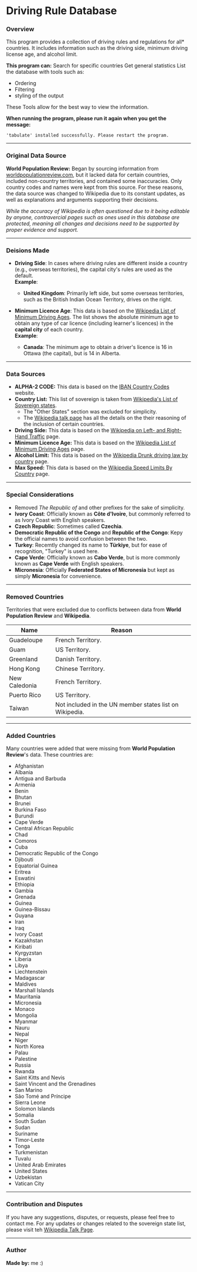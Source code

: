 # Driving Rule Database

### Overview
This program provides a collection of driving rules and regulations for all* countries. It includes information such as the driving side, minimum driving license age, and alcohol limit. 

**This program can:** 
Search for specific countries
Get general statistics
List the database with tools such as: 
- Ordering
- Filtering
- styling of the output

These Tools allow for the best way to view the information.

**When running the program, please run it again when you get the message:**
```
'tabulate' installed successfully. Please restart the program.
```

---

### Original Data Source
**World Population Review:** Began by sourcing information from [worldpopulationreview.com](https://worldpopulationreview.com), but it lacked data for certain countries, included non-country territories, and contained some inaccuracies. Only country codes and names were kept from this source. For these reasons, the data source was changed to Wikipedia due to its constant updates, as well as explanations and arguments supporting their decisions. 

*While the accuracy of Wikipedia is often questioned due to it being editable by anyone, contravercial pages such as ones used in this database are protected, meaning all changes and decisions need to be supported by proper evidence and support.*

---

### Deisions Made

- **Driving Side**: In cases where driving rules are different inside a country (e.g., overseas territories), the capital city's rules are used as the default.  
  **Example**:  
  - **United Kingdom**: Primarily left side, but some overseas territories, such as the British Indian Ocean Territory, drives on the right.

- **Minimum Licence Age**: This data is based on the [Wikipedia List of Minimum Driving Ages](https://en.wikipedia.org/wiki/List_of_minimum_driving_ages). The list shows the absolute minimum age to obtain any type of car licence (including learner's licences) in the **capital city** of each country.  
  **Example**:  
  - **Canada**: The minimum age to obtain a driver's licence is 16 in Ottawa (the capital), but is 14 in Alberta.

---

### Data Sources
- **ALPHA-2 CODE:** This data is based on the [IBAN Country Codes](https://www.iban.com/country-codes) website.  
- **Country List:** This list of sovereign is taken from  [Wikipedia's List of Sovereign states](https://en.wikipedia.org/wiki/List_of_sovereign_states#List_of_states).  
  - The "Other States" section was excluded for simplicity. 
  - The [Wikipedia talk page](https://en.wikipedia.org/wiki/Talk:List_of_sovereign_states) has all the details on the their reasoning of the inclusion of certain countries.
- **Driving Side:** This data is based on the [Wikipedia on Left- and Right-Hand Traffic](https://en.wikipedia.org/wiki/Left-_and_right-hand_traffic) page.
- **Minimum Licence Age:** This data is based on the [Wikipedia List of Minimum Driving Ages](https://en.wikipedia.org/wiki/List_of_minimum_driving_ages) page.
- **Alcohol Limit:** This data is based on the [Wikipedia Drunk driving law by country](https://en.wikipedia.org/wiki/Drunk_driving_law_by_country) page.
- **Max Speed:** This data is based on the [Wikipedia Speed Limits By Country](https://en.wikipedia.org/wiki/Speed_limits_by_country) page.

---

### Special Considerations
- Removed *The Republic of* and other prefixes for the sake of simplicity.
- **Ivory Coast**: Officially known as **Côte d'Ivoire**, but commonly referred to as Ivory Coast with English speakers.
- **Czech Republic**: Sometimes called **Czechia**.  
- **Democratic Republic of the Congo** and **Republic of the Congo**: Kepy the official names to avoid confusion between the two.  
- **Turkey**: Recemtly changed its name to **Türkiye**, but for ease of recognition, "Turkey" is used here.  
- **Cape Verde**: Officially known as **Cabo Verde**, but is more commonly known as **Cape Verde** with English speakers.  
- **Micronesia**: Officially **Federated States of Micronesia** but kept as simply **Micronesia** for convenience.

---

### Removed Countries
Territories that were excluded due to conflicts between data from **World Population Review** and **Wikipedia**. 

| Name | Reason |
| ------ | ----------- |
| Guadeloupe | French Territory. |
| Guam | US Territory. |
| Greenland | Danish Territory. |
| Hong Kong | Chinese Territory. |
| New Caledonia | French Territory. |
| Puerto Rico | US Territory. |
| Taiwan | Not included in the UN member states list on Wikipedia. |

---

### Added Countries

Many countries were added that were missing from **World Population Review**'s data. These countries are:  
- Afghanistan  
- Albania  
- Antigua and Barbuda  
- Armenia  
- Benin  
- Bhutan  
- Brunei  
- Burkina Faso  
- Burundi  
- Cape Verde  
- Central African Republic  
- Chad  
- Comoros  
- Cuba  
- Democratic Republic of the Congo  
- Djibouti  
- Equatorial Guinea  
- Eritrea  
- Eswatini  
- Ethiopia  
- Gambia  
- Grenada  
- Guinea  
- Guinea-Bissau  
- Guyana  
- Iran  
- Iraq  
- Ivory Coast  
- Kazakhstan  
- Kiribati  
- Kyrgyzstan  
- Liberia  
- Libya  
- Liechtenstein  
- Madagascar  
- Maldives  
- Marshall Islands  
- Mauritania  
- Micronesia  
- Monaco  
- Mongolia  
- Myanmar  
- Nauru  
- Nepal  
- Niger  
- North Korea  
- Palau  
- Palestine  
- Russia  
- Rwanda  
- Saint Kitts and Nevis  
- Saint Vincent and the Grenadines  
- San Marino  
- São Tomé and Príncipe  
- Sierra Leone  
- Solomon Islands  
- Somalia  
- South Sudan  
- Sudan  
- Suriname  
- Timor-Leste  
- Tonga  
- Turkmenistan  
- Tuvalu  
- United Arab Emirates  
- United States  
- Uzbekistan  
- Vatican City

---

### Contribution and Disputes

If you have any suggestions, disputes, or requests, please feel free to contact me. For any updates or changes related to the sovereign state list, please visit teh [Wikipedia Talk Page](https://en.wikipedia.org/wiki/Talk:List_of_sovereign_states).

--- 

### Author

**Made by:** me :)

